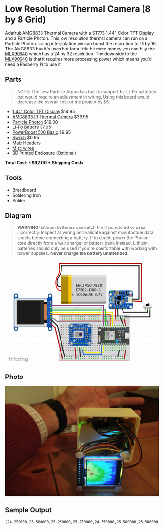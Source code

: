 # Low Resolution Thermal Camera (8 by 8 Grid) 

Adafruit AMG8833 Thermal Camera with a ST773 1.44" Color TFT Display and a Particle Photon. This low resolution thermal camera can run on a Particle Photon. Using interpolation we can boost the resolution to 16 by 16. The AMG8833 has it's uses but for a little bit more money you can buy the [MLX90640](https://www.sparkfun.com/products/14844) which has a 24 by 32 resolution. The downside to the [MLX90640](https://www.sparkfun.com/products/14844) is that it requires more processing power which means you'd need a Rasberry Pi to use it.

## Parts

> NOTE: The new Particle Argon has built in support for Li-Po batteries but would require an adjustment in wiring. Using this board would decrease the overall cost of the project by $5.

- [1.44" Color TFT Display](https://www.adafruit.com/product/2088) $14.95
- [AMG8833 IR Thermal Camera](https://www.adafruit.com/product/3538) $39.95
- [Particle Photon](https://www.adafruit.com/product/2721) $19.00
- [Li-Po Battery](https://www.adafruit.com/product/1578) $7.95
- [PowerBoost 500 Basic](https://www.adafruit.com/product/1903) $9.95
- [Switch](https://www.adafruit.com/product/805) $0.95
- [Male Headers](https://www.adafruit.com/product/2671)
- [Misc wires](https://www.amazon.com/gp/product/B07DW32WXF/)
- 3D Printed Enclosure (Optional)

**Total Cost: ~$92.00 + Shipping Costs**

## Tools

- Breadboard
- Soldering Iron
- Solder

## Diagram

> **WARNING:** Lithium batteries can catch fire if punctured or used incorrectly. Inspect all wiring and validate against manufactuer data sheets before connecting a battery. If in doubt, power the Photon core directly from a wall charger or battery bank instead. Lithium batteries should only be used if you're comfortable with working with power supplies. **Never charge the battery unattended.**

![Image of Diagram](images/diagram.png)

## Photo

![Image of Camera](images/ir_camera_8x8.jpg)

## Sample Output

```
[24.250000,25.500000,25.250000,25.750000,24.750000,25.500000,25.500000,26.000000,21.500000,23.500000,26.000000,25.250000,25.500000,24.500000,25.250000,25.250000,21.500000,24.000000,28.500000,25.250000,25.250000,25.750000,25.500000,23.000000,22.500000,28.000000,28.250000,24.000000,25.250000,24.500000,21.750000,21.250000,24.500000,28.000000,26.250000,20.750000,20.500000,20.250000,19.750000,20.250000,22.750000,26.250000,23.500000,20.250000,19.500000,19.500000,20.000000,20.750000,21.000000,21.000000,20.250000,20.000000,20.500000,19.750000,19.500000,20.250000,20.500000,20.000000,20.750000,19.250000,19.500000,19.750000,20.500000,20.750000];
```
